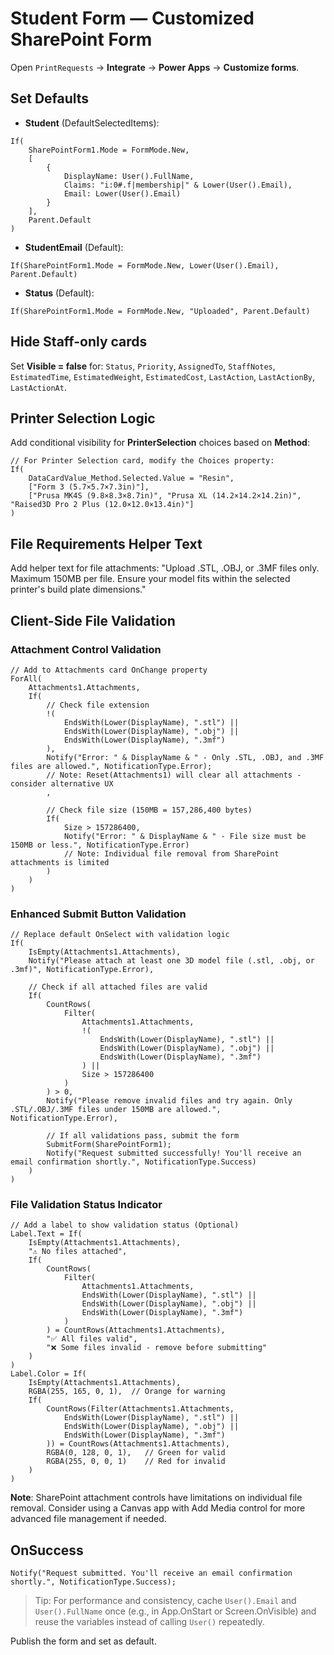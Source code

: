 # Student Form — Customized SharePoint Form

Open `PrintRequests` → **Integrate** → **Power Apps** → **Customize forms**.

## Set Defaults
- **Student** (DefaultSelectedItems):
```powerfx
If(
    SharePointForm1.Mode = FormMode.New,
    [
        {
            DisplayName: User().FullName,
            Claims: "i:0#.f|membership|" & Lower(User().Email),
            Email: Lower(User().Email)
        }
    ],
    Parent.Default
)
```
- **StudentEmail** (Default):
```powerfx
If(SharePointForm1.Mode = FormMode.New, Lower(User().Email), Parent.Default)
```
- **Status** (Default):
```powerfx
If(SharePointForm1.Mode = FormMode.New, "Uploaded", Parent.Default)
```

## Hide Staff-only cards
Set **Visible = false** for: `Status`, `Priority`, `AssignedTo`, `StaffNotes`, `EstimatedTime`, `EstimatedWeight`, `EstimatedCost`, `LastAction`, `LastActionBy`, `LastActionAt`.

## Printer Selection Logic

Add conditional visibility for **PrinterSelection** choices based on **Method**:

```powerfx
// For Printer Selection card, modify the Choices property:
If(
    DataCardValue_Method.Selected.Value = "Resin",
    ["Form 3 (5.7×5.7×7.3in)"],
    ["Prusa MK4S (9.8×8.3×8.7in)", "Prusa XL (14.2×14.2×14.2in)", "Raised3D Pro 2 Plus (12.0×12.0×13.4in)"]
)
```

## File Requirements Helper Text

Add helper text for file attachments:
"Upload .STL, .OBJ, or .3MF files only. Maximum 150MB per file. Ensure your model fits within the selected printer's build plate dimensions."

## Client-Side File Validation

### Attachment Control Validation
```powerfx
// Add to Attachments card OnChange property
ForAll(
    Attachments1.Attachments,
    If(
        // Check file extension
        !( 
            EndsWith(Lower(DisplayName), ".stl") || 
            EndsWith(Lower(DisplayName), ".obj") || 
            EndsWith(Lower(DisplayName), ".3mf")
        ),
        Notify("Error: " & DisplayName & " - Only .STL, .OBJ, and .3MF files are allowed.", NotificationType.Error);
        // Note: Reset(Attachments1) will clear all attachments - consider alternative UX
        ,
        
        // Check file size (150MB = 157,286,400 bytes)
        If(
            Size > 157286400,
            Notify("Error: " & DisplayName & " - File size must be 150MB or less.", NotificationType.Error)
            // Note: Individual file removal from SharePoint attachments is limited
        )
    )
)
```

### Enhanced Submit Button Validation
```powerfx
// Replace default OnSelect with validation logic
If(
    IsEmpty(Attachments1.Attachments),
    Notify("Please attach at least one 3D model file (.stl, .obj, or .3mf)", NotificationType.Error),
    
    // Check if all attached files are valid
    If(
        CountRows(
            Filter(
                Attachments1.Attachments,
                !(
                    EndsWith(Lower(DisplayName), ".stl") || 
                    EndsWith(Lower(DisplayName), ".obj") || 
                    EndsWith(Lower(DisplayName), ".3mf")
                ) ||
                Size > 157286400
            )
        ) > 0,
        Notify("Please remove invalid files and try again. Only .STL/.OBJ/.3MF files under 150MB are allowed.", NotificationType.Error),
        
        // If all validations pass, submit the form
        SubmitForm(SharePointForm1);
        Notify("Request submitted successfully! You'll receive an email confirmation shortly.", NotificationType.Success)
    )
)
```

### File Validation Status Indicator
```powerfx
// Add a label to show validation status (Optional)
Label.Text = If(
    IsEmpty(Attachments1.Attachments),
    "⚠️ No files attached",
    If(
        CountRows(
            Filter(
                Attachments1.Attachments,
                EndsWith(Lower(DisplayName), ".stl") || 
                EndsWith(Lower(DisplayName), ".obj") || 
                EndsWith(Lower(DisplayName), ".3mf")
            )
        ) = CountRows(Attachments1.Attachments),
        "✅ All files valid",
        "❌ Some files invalid - remove before submitting"
    )
)
Label.Color = If(
    IsEmpty(Attachments1.Attachments), 
    RGBA(255, 165, 0, 1),  // Orange for warning
    If(
        CountRows(Filter(Attachments1.Attachments, 
            EndsWith(Lower(DisplayName), ".stl") || 
            EndsWith(Lower(DisplayName), ".obj") || 
            EndsWith(Lower(DisplayName), ".3mf")
        )) = CountRows(Attachments1.Attachments),
        RGBA(0, 128, 0, 1),   // Green for valid
        RGBA(255, 0, 0, 1)    // Red for invalid
    )
)
```

**Note**: SharePoint attachment controls have limitations on individual file removal. Consider using a Canvas app with Add Media control for more advanced file management if needed.

## OnSuccess
```powerfx
Notify("Request submitted. You'll receive an email confirmation shortly.", NotificationType.Success);
```

> Tip: For performance and consistency, cache `User().Email` and `User().FullName` once (e.g., in App.OnStart or Screen.OnVisible) and reuse the variables instead of calling `User()` repeatedly.

Publish the form and set as default.
